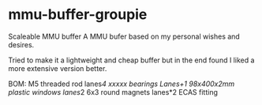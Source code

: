 # mmu-buffer-groupie
Scaleable MMU buffer
A MMU bufer based on my personal wishes and desires.

Tried to make it a lightweight and cheap buffer but in the end found I liked a more extensive version better.

BOM:
M5 threaded rod
lanes*4        xxxxx bearings 
Lanes+1       98x400x2mm plastic windows
lanes*2        6x3 round magnets
lanes*2         ECAS fitting
